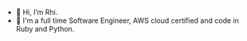 - 👋 Hi, I’m Rhi.
- 🌱 I'm a full time Software Engineer, AWS cloud certified and code in Ruby and Python.

<!---
ChalkyT/ChalkyT is a ✨ special ✨ repository because its `README.md` (this file) appears on your GitHub profile.
You can click the Preview link to take a look at your changes.
--->
